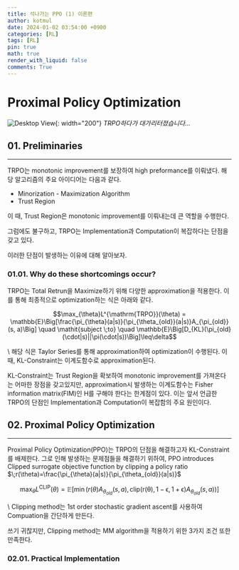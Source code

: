 ```yaml
---
title: 석나가는 PPO (1) 이론편
author: kotmul
date: 2024-01-02 03:54:00 +0900
categories: [RL]
tags: [RL]
pin: true
math: true
render_with_liquid: false
comments: True
---
```


# Proximal Policy Optimization
![Desktop View](https://github.com/kotmul/blog-image/assets/71171652/66074b67-cc38-480e-a038-7c5cdb685aee){: width="200"}
_TRPO하다가 대가리터졌습니다..._
## 01. Preliminaries
*****
TRPO는 monotonic improvement를 보장하여 high preformance를 이뤄냈다. 해당 알고리즘의 주요 아이디어는 다음과 같다.
- Minorization - Maximization Algorithm
- Trust Region


이 때, Trust Region은 monotonic improvement를 이뤄내는데 큰 역할을 수행한다.

그럼에도 불구하고, TRPO는 Implementation과 Computation이 복잡하다는 단점을 갖고 있다.

이러한 단점이 발생하는 이유에 대해 알아보자.

### 01.01. Why do these shortcomings occur?
TRPO는 Total Retrun을 Maximize하기 위해 다양한 approximation을 적용한다. 이를 통해 최종적으로 optimization하는 식은 아래와 같다.

$$\max_{\theta}L^{\mathrm{TRPO}}(\theta) = \mathbb{E}\Big[\frac{\pi_{\theta}(a|s)}{\pi_{\theta_{old}}(a|s)}A_{\pi_{old}}(s, a)\Big] \quad \mathit{subject \;to} \quad \mathbb{E}\Big[D_{KL}(\pi_{old}(\cdot|s)||\pi(\cdot|s))\Big]\leq\delta$$

\\
해당 식은 Taylor Series를 통해 approximation하여 optimization이 수행된다. 이 때, KL-Constraint는 이계도함수로 approximation된다.

KL-Constraint는 Trust Region을 확보하여 monotonic improvement를 가져온다는 어마한 장점을 갖고있지만, approximation시 발생하는 이계도함수는 Fisher information matrix($\mathrm{FIM}$)인 $\mathrm{H}$를 구해야 한다는 한계점이 있다. 이는 앞서 언급한 TRPO의 단점인 Implementation과 Computation이 복잡함의 주요 원인이다.

## 02. Proximal Policy Optimization
*****
Proximal Policy Optimization(PPO)는 TRPO의 단점을 해결하고자 KL-Constraint를 배제한다. 그로 인해 발생하는 문제점들을 해결하기 위하여, PPO introduces Clipped surrogate objective function by clipping a policy ratio $\;r(\theta)=\frac{\pi_{\theta}(a|s)}{\pi_{\theta_{old}}(a|s)}$

$$\max_{\theta}L^{\mathrm{CLIP}}(\theta) = \mathbb{E}\Big[\min(r(\theta)A_{\theta_{old}}(s, a), \mathrm{clip(r(\theta), 1-\epsilon, 1+\epsilon)}A_{\theta_{old}}(s, a))\Big]$$

\\
Clipping method는 1st order stochastic gradient ascent를 사용하여 Compuation을 간단하게 만든다.

쓰기 귀찮지만, Clipping method는 MM algorithm을 적용하기 위한 3가지 조건 또한 만족한다.

### 02.01. Practical Implementation